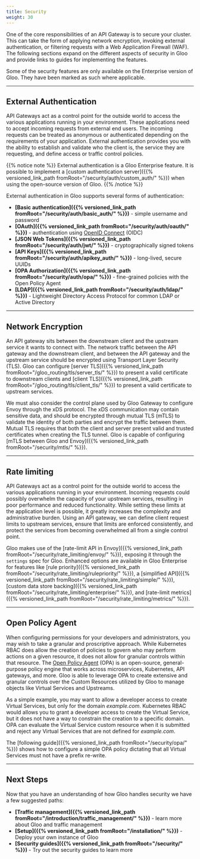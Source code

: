 ```yaml
---
title: Security
weight: 30
---
```


One of the core responsibilities of an API Gateway is to secure your cluster. This can take the form of applying network encryption, invoking external authentication, or filtering requests with a Web Application Firewall (WAF). The following sections expand on the different aspects of security in Gloo and provide links to guides for implementing the features.

Some of the security features are only available on the Enterprise version of Gloo. They have been marked as such where applicable.

---

## External Authentication

API Gateways act as a control point for the outside world to access the various applications running in your environment. These applications need to accept incoming requests from external end users. The incoming requests can be treated as anonymous or authenticated depending on the requirements of your application. External authentication provides you with the ability to establish and validate who the client is, the service they are requesting, and define access or traffic control policies.

{{% notice note %}}
External authentication is a Gloo Enterprise feature. It is possible to implement a [custom authentication server]({{% versioned_link_path fromRoot="/security/auth/custom_auth/" %}}) when using the open-source version of Gloo.
{{% /notice %}}

External authentication in Gloo supports several forms of authentication:

* **[Basic authentication]({{% versioned_link_path fromRoot="/security/auth/basic_auth/" %}})** - simple username and password
* **[OAuth]({{% versioned_link_path fromRoot="/security/auth/oauth/" %}})** - authentication using [OpenID Connect](https://openid.net/connect/) (OIDC)
* **[JSON Web Tokens]({{% versioned_link_path fromRoot="/security/auth/jwt/" %}})** - cryptographically signed tokens
* **[API Keys]({{% versioned_link_path fromRoot="/security/auth/apikey_auth/" %}})** - long-lived, secure UUIDs
* **[OPA Authorization]({{% versioned_link_path fromRoot="/security/auth/opa/" %}})** - fine-grained policies with the Open Policy Agent
* **[LDAP]({{% versioned_link_path fromRoot="/security/auth/ldap/" %}})** - Lightweight Directory Access Protocol for common LDAP or Active Directory

---

## Network Encryption

An API gateway sits between the downstream client and the upstream service it wants to connect with. The network traffic between the API gateway and the downstream client, and between the API gateway and the upstream service should be encrypted using Transport Layer Security (TLS). Gloo can configure [server TLS]({{% versioned_link_path fromRoot="/gloo_routing/tls/server_tls/" %}}) to present a valid certificate to downstream clients and [client TLS]({{% versioned_link_path fromRoot="/gloo_routing/tls/client_tls/" %}}) to present a valid certificate to upstream services.

We must also consider the control plane used by Gloo Gateway to configure Envoy through the xDS protocol. The xDS communication may contain sensitive data, and should be encrypted through mutual TLS (mTLS) to validate the identity of both parties and encrypt the traffic between them. Mutual TLS requires that both the client and server present valid and trusted certificates when creating the TLS tunnel. Gloo is capable of configuring [mTLS between Gloo and Envoy]({{% versioned_link_path fromRoot="/security/mtls/" %}}).

---

## Rate limiting

API Gateways act as a control point for the outside world to access the various applications running in your environment.  Incoming requests could possibly overwhelm the capacity of your upstream services, resulting in poor performance and reduced functionality. While setting these limits at the application level is possible, it greatly increases the complexity and administrative burden. Using an API gateway, we can define client request limits to upstream services, ensure that limits are enforced consistently, and protect the services from becoming overwhelmed all from a single control point.

Gloo makes use of the [rate-limit API in Envoy]({{% versioned_link_path fromRoot="/security/rate_limiting/envoy/" %}}), exposing it through the `settings` spec for Gloo. Enhanced options are available in Gloo Enterprise for features like [rule priority]({{% versioned_link_path fromRoot="/security/rate_limiting/rulepriority/" %}}), a [simplified API]({{% versioned_link_path fromRoot="/security/rate_limiting/simple/" %}}), [custom data store backing]({{% versioned_link_path fromRoot="/security/rate_limiting/enterprise/" %}}), and [rate-limit metrics]({{% versioned_link_path fromRoot="/security/rate_limiting/metrics/" %}}).

---

## Open Policy Agent

When configuring permissions for your developers and administrators, you may wish to take a granular and proscriptive approach. While Kubernetes RBAC does allow the creation of policies to govern who may perform actions on a given resource, it does not allow for granular controls within that resource. The [Open Policy Agent](https://www.openpolicyagent.org/docs/latest/) (OPA) is an open-source, general-purpose policy engine that works across microservices, Kubernetes, API gateways, and more. Gloo is able to leverage OPA to create extensive and granular controls over the Custom Resources utilized by Gloo to manage objects like Virtual Services and Upstreams.

As a simple example, you may want to allow a developer access to create Virtual Services, but only for the domain *example.com*. Kubernetes RBAC would allows you to grant a developer access to create the Virtual Service, but it does not have a way to constrain the creation to a specific domain. OPA can evaluate the Virtual Service custom resource when it is submitted and reject any Virtual Services that are not defined for *example.com*.

The [following guide]({{% versioned_link_path fromRoot="/security/opa/" %}}) shows how to configure a simple OPA policy dictating that all Virtual Services must not have a prefix re-write.

---

## Next Steps

Now that you have an understanding of how Gloo handles security we have a few suggested paths:

* **[Traffic management]({{% versioned_link_path fromRoot="/introduction/traffic_management/" %}})** - learn more about Gloo and traffic management
* **[Setup]({{% versioned_link_path fromRoot="/installation/" %}})** - Deploy your own instance of Gloo
* **[Security guides]({{% versioned_link_path fromRoot="/security/" %}})** - Try out the security guides to learn more